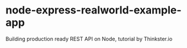 # node-express-realworld-example-app
Building production ready REST API on Node, tutorial by Thinkster.io
